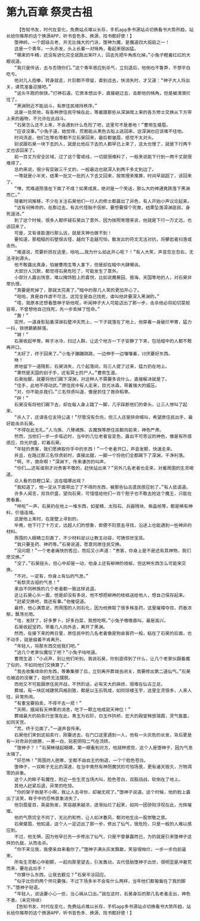 # 第九百章 祭灵古祖
        【告知书友，时代在变化，免费站点难以长存，手机app多书源站点切换看书大势所趋，站长给你推荐的这个换源APP，听书音色多、换源、找书都好使！】
       堕神岭，一个超级古老、并无比强大的门派，堕神为魔，是魔道四大祖庭之一！
       这是一个青年，一头赤发，头上长着一对犄角，看起来很凶猛。
       “哪来的牛精，还没有进化完全就跑出来吓人，回去先把牛角炼化掉。”小兔子瞪着红红的大眼说道。
       “我只是传话，去与否随你们。”这个青年感应到杀气，立刻退后，他倒也不鲁莽，不想平白吃亏。
       他对几人抱拳，转身就走，片刻都不停留，直到远去，快消失时，才又道：“神子大人将出关，请荒准备迎接吧。”
       “这头牛跑的倒快。”打神石道，它原本想出手，直接砸过去，击断他的犄角，但是被清漪拦住了。
       “黑渊附近不能战斗，有原住民维持秩序。”
       这是一处禁地，有各种原住民守候在此，等着跟那些从深渊爬上来的各方修士交换从下方带上来的器物，不允许在此战斗。
       “石昊怎么还不上来，不会遇到什么危险了吧，这里可不是善地！”曹雨生蹙眉。
       “应该没事。”小兔子道，她觉得，荒都能从黑色古船上逃回来，这深渊也应该难不住他。
       时间流逝，他们左等右等都不见石昊回来，最后都皱眉，感觉不太对头。
       别说跟石昊一块下去的人，就是比他后下去的人都早已上来了，这太也慢了，就是下行两千丈也该回来了。
       前一百丈为安全区域，过了这个警戒线，一切就很难料了，一般来说能下行到一两千丈就很难得了。
       总的来说，很少有突破三千丈的，一般最远也就深入到两千多丈到边了。
       一等就是小半天，结果一批又一批的人下去又回来，按常理来推算，时间早就超了，该回来了。
       “嘿，荒难道殒落在下面了不成？如果成真，绝对是一个笑话，那么大的神通竟跌落下黑渊而亡。”
       随着时间推移，不少在关注石昊他们一行人的修士都露出了异色，有人开始小声议论起来。
       “这有何稀奇的，在那过去，有古代怪胎不信邪，要想要探个究竟，结果坠落深渊底部，身死道消。”
       到了这个时候，很多人都怀疑石昊出了意外，因为按照常理来说，他就是下行一万丈远，也该回来了。
       可是，又有谁能潜行那么远，就是天神也做不到！
       要知道，那粗糙的石壁很古怪，越向下走越可怕，散发出的符文无法对抗，将攀岩者扫落或击伤。
       “难道说，荒要折损在这里，哈哈……我为什么如此开心呢？！”有人大笑，声音忽左忽右，无法寻到源头。
       他不敢露出真身，怕被曹雨生等人拿下，但是却在暗中大肆嘲讽。
       大部分人沉默，都觉得石昊危险了，可能发生了意外。
       小部分人露出快意，难以掩饰脸上的喜悦，比如说魔葵园、兽海、天国等地的人，对石昊非常仇恨。
       “真要是死掉了，那就太完美了。”暗中的那几人笑的更加开心了。
       “哈哈，真是自作虐不可活，这完全是自己找死，谁叫他非要深入黑渊的。”
       “唔，我原本还想看堕神子斩他呢，听闻神子大人可能迈出了那一步，击杀他必将如切菜般容易，不曾想他自己找死，先一步丢掉了性命。”
       “轰！”
       突然，一道身影贴着深渊石壁冲天而上，一下子就落在了地上，他穿着一身破烂甲胄，猛力一抖，铁锈簌簌醉落。
       “锵！”
       石昊收起甲胄，眸子冰冷，扫过人群，让这个地方一下子安静了下来，包括暗中的人都不敢再开口。
       “太好了，终于回来了。”小兔子蹦蹦跳跳，一边伸手一边嚷嚷着，讨厌要好东西。
       咻！
       原地留下一道残影，石昊消失，几个起落间，将三人提了过来，猛力扔在地上。
       “果然是天国的刽子手，还有冥土的尸人。”曹雨生道。
       石昊抬脚，就要将他们踢下深渊，对这种人不需要多说什么，直接解决就是了。
       “住手，此地不得动武。”原住民中有人走来，目光冰森，带着强大的威压。
       “对，你不能杀我们。”三名俘虏叫道，像是抓住了救命稻草。
       “砰！”
       石昊没有将他们踢下去，却在每人身上踏了一脚，几乎踩断他们的骨头，让三人惨叫了起来。
       “杀人了，还请各位支持公道！”尽管没有负伤，但三人还是拼命喊叫，希望原住民出手，最好能击杀石昊。
       “不得在此无礼。”人马族、八臂魂族、古魔族等原住民都向前来，神色严肃。
       然而，当他们一步一步临近时，当中的几位老者皆变色，露出不可思议的神色，像是有所感感应，目光炽盛，盯着石昊。
       “年轻的贵客，我们愿换取你手中的东西！”一个老者开口，声音发颤，快速走来。
       并且，在路过那三名俘虏前时，直接出腿，一脚一个将他们全都踢下了深渊，干净利落。
       “啊，不，救命啊！”深渊下，传来凄厉的叫声。
       “你们……还有谁刚才对贵客不敬的，赶快站出来？”另外几名老者也走来，对着周围的生灵喝道。
       众人看的目瞪口呆，这在唱哪出戏？
       “我知道了，他一定从下面带出了了不得的东西，被那些仙古遗民感应到了。”有人低语道。
       许多人闻言，双目炽盛，望向石昊，可惜借给他们一百个胆子也不敢去抢这个魔王，只能在旁看着。
       “哗啦”一声，石昊扔在地上一堆东西，如星精、太阳石、兵器残块、紫晶核等，都是稀有神料，价值连城。
       这是他上来时，在崖壁上寻到的。
       毕竟，他下行了十万丈，远超人们的想象，即便不刻意去寻找，沿途上也能遇到一些神异的材料。
       周围的人眼睛立刻直了，不少材料足以让教主动容，可铸惊世宝具。
       “我只要圣药、神药等。”石昊说道，愿意同原住民交换。
       “没问题！”一个老者痛快的答应，而后又小声道：“贵客，你身上是不是还有其神物，我们愿交换。”
       “没了。”石昊摇头，但心中却是一动，他身上还有柳神的枝桠，但这种东西怎么可能来交换。
       “不对，一定有，你身上有仙的气息。”
       “有祭灵古祖的气息！”
       来自不同种族的几个老者都一致这样说道。
       这让石昊心头一震，但是却没有多说，他不想把柳神的枝桠送给他人，想自己保存起来。
       “赶紧交换吧，我还有事。”他催促道。
       最终，他心满意足，而周围的人则石化，因为他换取了很多株圣药，这里璀璨夺目，药香浓郁，飘荡光雨。
       “哇，发财了，好多萝卜，好多白菜，我想吃啊。”小兔子嗷嗷直叫，最是高兴。
       石昊收起宝药，带着几人向外走，离开了黑渊。
       然而，在接下来的两日里，原住民中的几名老者像是狗皮膏药一般，粘在了石昊的后面，也不动手，就是缀着不肯离开。
       “年轻人，将那东西交给我们吧。”
       “这几个老家伙魔怔了吧？”小兔子咕哝道。
       曹雨生道：“小点声，别让他们听到。我说石昊，你到底得到了什么，让几个老家伙跟着魔了似的，不如同他们交换算了。”
       “我去收集续命的东西，等筹集够了后，立刻离开葬城去闭关，我要修出第二道仙气。”石昊也被追的没辙了，始终无法摆脱。
       而他又不可能跟原住民开战，不然的话，必有天大的麻烦，很难在仙古立足。
       葬城，有一块区域建筑风格别致，都是以玉石筑成，如同琼楼玉宇，这里生灵很多，人来人往，异常热闹。
       “有重宝要拍卖，不得不去一观！”
       “天啊，据闻有天神果的消息，吃下一颗立地成就天神位！”
       葬城最大的拍卖行坐落在此，青玉为石阶，白玉作拱桥，宏大的殿堂释放瑞霞，灵气氤氲，如同天宫。
       “荒，终于见面了。”一道声音传来。
       石昊他们来到这拍卖行，刚要进去，在门口这里遇到一人，他有一头灰色的长发，背后更是有一对奇异的翅膀，一黑一白，宛若阴阳二气在流转。
       “堕神子？！”石昊眯缝起眼睛，第一眼看到对方，他就种感觉，这个人是堕神子，因为气息太强了。
       “好恐怖！”周围的人胆寒，全都不由自主的倒退，一个个脸色苍白。
       堕神子，一双眸子无比的深邃，在当中竟然有神殒魔伏的可怕场景，更有诸天毁灭，万物凋零的异象。
       这个人的眸子有魔性，附近一些生灵当场大叫，脸色苍白，双股战战，软倒在了地上。
       其他人赶紧后退，异常的吃惊。
       “你的架子倒是不小啊，我让人去寻你，却被无视了。”堕神子说道，这个时候，他的脸上露出了淡笑，眸子中的恐怖景象消失了。
       他剑眉星目，英姿勃发，笑容越来越浓，逐渐灿烂了起来，如同一团骄阳浮现在此，光辉璀璨。
       他的气质完全不同了，无比的和煦，让人如沐春风，都对他生出一股崇敬之意。
       石昊蹙眉，他知道，这个人一定迈出了那一步，修出了仙气，很危险，只是一般的人难以感应到。
       不过，他无惧，因为他早已先一步修出了仙气，只是不曾暴露而已，为的就是引来堕神子这样的仇敌，从而击杀。
       “你不来见我，我便亲自来看你了。”堕神子满头灰发飘散，笑容很绚烂，一步一步向前逼来。
       所有生灵都心中剧颤，一起向那里望去，引发轰动，古代怪胎堕神子出世，很明显是冲着荒而来，要在此出手！
       “你算什么东西，让我去觐见？”石昊平淡回应。
       “似乎比你的两个师兄要强，不过下场多半不会有什么两样，当年他们都匍匐在了我的脚下。”堕神子轻语。
       “年轻人，说话要小心一些，当心祸从口出。”就在这时，石昊身后的那几名老者走出，神色不善。（未完待续）
       【告知书友，时代在变化，免费站点难以长存，手机app多书源站点切换看书大势所趋，站长给你推荐的这个换源APP，听书音色多、换源、找书都好使！】